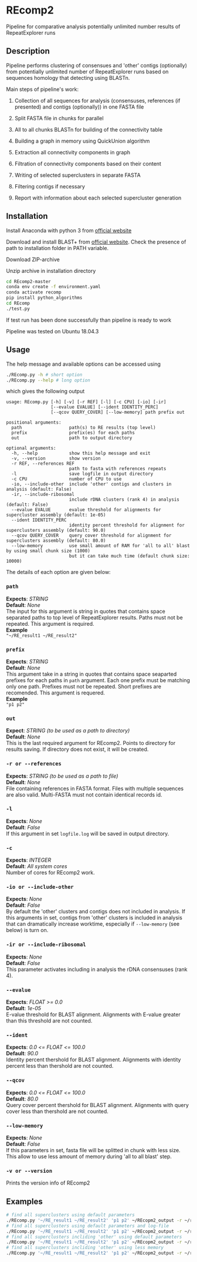 # REcomp2

Pipeline for comparative analysis potentially unlimited number results of RepeatExplorer runs

## Description

Pipeline performs clustering of consensues and 'other' contigs (optionally) from potentially unlimited number of RepeatExplorer runs based on sequences homology that detecting using BLASTn.

Main steps of pipeline's work:  

1. Collection of all sequences for analysis (consensuses, references (if presented) and contigs (optionally)) in one FASTA file

2. Split FASTA file in chunks for parallel

3. All to all chunks BLASTn for building of the connectivity table

4. Building a graph in memory using QuickUnion algorithm

5. Extraction all connectivity components in graph

6. Filtration of connectivity components based on their content

7. Writing of selected superclusters in separate FASTA

8. Filtering contigs if necessary

9. Report with information about each selected supercluster generation

## Installation

Install Anaconda with python 3 from [official website](https://www.anaconda.com/products/individual)

Download and install BLAST+ from [official website](https://ftp.ncbi.nlm.nih.gov/blast/executables/blast+/LATEST/). Check the presence of path to installation folder in PATH variable.

Download ZIP-archive

Unzip archive in installation directory

```bash
cd REcomp2-master
conda env create -f environment.yaml
conda activate recomp
pip install python_algorithms
cd REcomp
./test.py
```

If test run has been done successfully than pipeline is ready to work

Pipeline was tested on Ubuntu 18.04.3

## Usage

The help message and available options can be accessed using

```bash
./REcomp.py -h # short option
./REcomp.py --help # long option
```

which gives the following output

```None
usage: REcomp.py [-h] [-v] [-r REF] [-l] [-c CPU] [-io] [-ir]
                 [--evalue EVALUE] [--ident IDENTITY_PERC]
                 [--qcov QUERY_COVER] [--low-memory] path prefix out

positional arguments:
  path                  path(s) to RE results (top level)
  prefix                prefix(es) for each paths
  out                   path to output directory

optional arguments:
  -h, --help            show this help message and exit
  -v, --version         show version
  -r REF, --references REF
                        path to fasta with references repeats
  -l                    save logfile in output directory
  -c CPU                number of CPU to use
  -io, --include-other  include 'other' contigs and clusters in analysis (default: False)
  -ir, --include-ribosomal
                        include rDNA clusters (rank 4) in analysis (default: False)
  --evalue EVALUE       evalue threshold for alignments for supercluster assembly (default: 1e-05)
  --ident IDENTITY_PERC
                        identity percent threshold for alignment for superclusters assembly (default: 90.0)
  --qcov QUERY_COVER    query cover threshold for alignment for superclusters assembly (default: 80.0)
  --low-memory          use small amount of RAM for 'all to all' blast by using small chunk size (1000)
                        but it can take much time (default chunk size: 10000)
```

The details of each option are given below:

### `path`

**Expects**: *STRING*  
**Default**: *None*  
The input for this argument is string in quotes that contains space separated paths to top level of RepeatExplorer results. Paths must not be repeated. This argument is required.  
**Example**  
```"~/RE_result1 ~/RE_result2"```

### `prefix`

**Expects**: *STRING*  
**Default**: *None*  
This argument take in a string in quotes that contains space seaparted prefixes for each paths in `path` argument. Each one prefix must be matching only one path. Prefixes must not be repeated. Short prefixes are recomended. This argument is requered.  
**Example**  
```"p1 p2"```

### `out`

**Expect**: *STRING (to be used as a path to directory)*  
**Default**: *None*  
This is the last required argument for REcomp2. Points to directory for results saving. If directory does not exist, it will be created.  

### `-r or --references`

**Expects**: *STRING (to be used as a path to file)*  
**Default**: *None*  
File containing references in FASTA format. Files with multiple sequences are also valid. Multi-FASTA must not contain identical records id.

### `-l`

**Expects**: *None*  
**Default**: *False*  
If this argument in set `logfile.log` will be saved in output directory.

### `-c`

**Expects**: *INTEGER*  
**Default**: *All system cores*  
Number of cores for REcomp2 work.

### `-io or --include-other`

**Expects**: *None*  
**Default**: *False*  
By default the 'other' clusters and contigs does not included in analysis. If this arguments in set, contigs from 'other' clusters is included in analysis that can dramatically increase worktime, especially if `--low-memory` (see below) is turn on.

### `-ir or --include-ribosomal`

**Expects**: *None*  
**Default**: *False*  
This parameter activates including in analysis the rDNA consensuses (rank 4).

### `--evalue`

**Expects**: *FLOAT >= 0.0*  
**Default**: *1e-05*  
E-value threshold for BLAST alignment. Alignments with E-value greater than this threshold are not counted.

### `--ident`

**Expects**: *0.0 <= FLOAT <= 100.0*  
**Default**: *90.0*  
Identity percent thershold for BLAST alignment. Alignments with identity percent less than thershold are not counted.

### `--qcov`

**Expects**: *0.0 <= FLOAT <= 100.0*  
**Default**: *80.0*  
Query cover percent thershold for BLAST alignment. Alignments with query cover less than thershold are not counted.

### `--low-memory`

**Expects**: *None*  
**Default**: *False*  
If this parameters in set, fasta file will be splitted in chunk with less size. This allow to use less amount of memory during 'all to all blast' step.

### `-v or --version`

Prints the version info of REcomp2

## Examples

```bash
# find all superclusters using default parameters
./REcomp.py '~/RE_result1 ~/RE_result2' 'p1 p2' ~/REcopm2_output -r ~/references.fasta
# find all superclusters using default parameters and log-file
./REcomp.py '~/RE_result1 ~/RE_result2' 'p1 p2' ~/REcopm2_output -r ~/references.fasta -l
# find all superclusters incliding 'other' using default parameters
./REcomp.py '~/RE_result1 ~/RE_result2' 'p1 p2' ~/REcopm2_output -r ~/references.fasta -io
# find all superclusters incliding 'other' using less memory
./REcomp.py '~/RE_result1 ~/RE_result2' 'p1 p2' ~/REcopm2_output -r ~/references.fasta -io --low-memory
```
